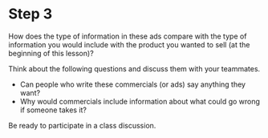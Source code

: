 # Step 3

How does the type of information in these ads compare with the type of information you would include with the product you wanted to sell (at the beginning of this lesson)? 

Think about the following questions and discuss them with your teammates. 
- Can people who write these commercials (or ads) say anything they want? 
- Why would commercials include information about what could go wrong if someone takes it? 

Be ready to participate in a class discussion. 
